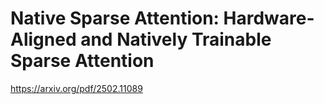 # Native Sparse Attention: Hardware-Aligned and Natively Trainable Sparse Attention

https://arxiv.org/pdf/2502.11089

